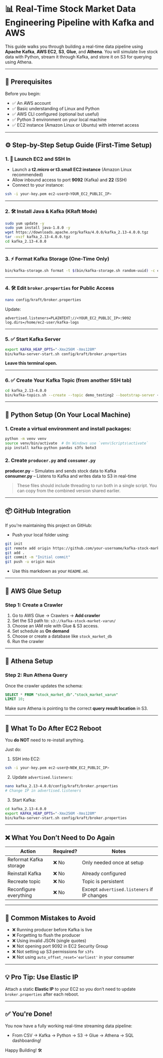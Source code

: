 
# 📊 Real-Time Stock Market Data Engineering Pipeline with Kafka and AWS

This guide walks you through building a real-time data pipeline using **Apache Kafka**, **AWS EC2**, **S3**, **Glue**, and **Athena**. You will simulate live stock data with Python, stream it through Kafka, and store it on S3 for querying using Athena.

---

## 🧱 Prerequisites

Before you begin:
- ✅ An AWS account
- ✅ Basic understanding of Linux and Python
- ✅ AWS CLI configured (optional but useful)
- ✅ Python 3 environment on your local machine
- ✅ EC2 instance (Amazon Linux or Ubuntu) with internet access

---

## ⚙️ Step-by-Step Setup Guide (First-Time Setup)

### 1. 🚀 Launch EC2 and SSH In
- Launch a **t2.micro or t3.small EC2 instance** (Amazon Linux recommended)
- Allow inbound access to port **9092** (Kafka) and **22** (SSH)
- Connect to your instance:
```bash
ssh -i your-key.pem ec2-user@<YOUR_EC2_PUBLIC_IP>
```

---

### 2. 🛠️ Install Java & Kafka (KRaft Mode)
```bash
sudo yum update -y
sudo yum install java-1.8.0 -y
wget https://downloads.apache.org/kafka/4.0.0/kafka_2.13-4.0.0.tgz
tar -xvzf kafka_2.13-4.0.0.tgz
cd kafka_2.13-4.0.0
```

---

### 3. ⚡ Format Kafka Storage (One-Time Only)
```bash
bin/kafka-storage.sh format -t $(bin/kafka-storage.sh random-uuid) -c config/kraft/broker.properties
```

---

### 4. 🛠️ Edit `broker.properties` for Public Access
```bash
nano config/kraft/broker.properties
```
Update:
```
advertised.listeners=PLAINTEXT://<YOUR_EC2_PUBLIC_IP>:9092
log.dirs=/home/ec2-user/kafka-logs
```

---

### 5. ✅ Start Kafka Server
```bash
export KAFKA_HEAP_OPTS="-Xmx256M -Xms128M"
bin/kafka-server-start.sh config/kraft/broker.properties
```
**Leave this terminal open.**

---

### 6. ✅ Create Your Kafka Topic (from another SSH tab)
```bash
cd kafka_2.13-4.0.0
bin/kafka-topics.sh --create --topic demo_testing2 --bootstrap-server <YOUR_EC2_PUBLIC_IP>:9092 --partitions 1 --replication-factor 1
```

---

## 🐍 Python Setup (On Your Local Machine)

### 1. Create a virtual environment and install packages:
```bash
python -m venv venv
source venv/bin/activate  # On Windows use `venv\Scripts\activate`
pip install kafka-python pandas s3fs boto3
```

### 2. Create `producer.py` and `consumer.py`

**producer.py** – Simulates and sends stock data to Kafka  
**consumer.py** – Listens to Kafka and writes data to S3 in real-time

> These files should include threading to run both in a single script. You can copy from the combined version shared earlier.

---

## 📦 GitHub Integration

If you're maintaining this project on GitHub:
- Push your local folder using:
```bash
git init
git remote add origin https://github.com/your-username/kafka-stock-market-pipeline.git
git add .
git commit -m "Initial commit"
git push -u origin main
```
- Use this markdown as your `README.md`.

---

## 🧠 AWS Glue Setup

### Step 1: Create a Crawler
1. Go to AWS Glue → Crawlers → **Add crawler**
2. Set the S3 path to: `s3://kafka-stock-market-varun/`
3. Choose an IAM role with Glue & S3 access.
4. Set schedule as **On demand**
5. Choose or create a database like `stock_market_db`
6. Run the crawler

---

## 🔎 Athena Setup

### Step 2: Run Athena Query
Once the crawler updates the schema:
```sql
SELECT * FROM "stock_market_db"."stock_market_varun"
LIMIT 10;
```

Make sure Athena is pointing to the correct **query result location** in S3.

---

## 🔁 What To Do After EC2 Reboot

You **do NOT** need to re-install anything.

Just do:

1. SSH into EC2:
```bash
ssh -i your-key.pem ec2-user@<NEW_EC2_PUBLIC_IP>
```

2. Update `advertised.listeners`:
```bash
nano kafka_2.13-4.0.0/config/kraft/broker.properties
# Change IP in advertised.listeners
```

3. Start Kafka:
```bash
cd kafka_2.13-4.0.0
export KAFKA_HEAP_OPTS="-Xmx256M -Xms128M"
bin/kafka-server-start.sh config/kraft/broker.properties
```

---

## ❌ What You Don’t Need to Do Again

| Action                      | Required? | Notes |
|-----------------------------|-----------|-------|
| Reformat Kafka storage      | ❌ No      | Only needed once at setup |
| Reinstall Kafka             | ❌ No      | Already configured |
| Recreate topic              | ❌ No      | Topic is persistent |
| Reconfigure everything      | ❌ No      | Except `advertised.listeners` if IP changes |

---

## 🧼 Common Mistakes to Avoid

- ❌ Running producer before Kafka is live  
- ❌ Forgetting to flush the producer  
- ❌ Using invalid JSON (single quotes)  
- ❌ Not opening port 9092 in EC2 Security Group  
- ❌ Not setting up S3 permissions for `s3fs`  
- ❌ Not using `auto_offset_reset='earliest'` in your consumer

---

## 💡 Pro Tip: Use Elastic IP
Attach a static **Elastic IP** to your EC2 so you don’t need to update `broker.properties` after each reboot.

---

## ✅ You're Done!

You now have a fully working real-time streaming data pipeline:
- From CSV → Kafka → Python → S3 → Glue → Athena → SQL dashboarding!

Happy Building! 🛠️
